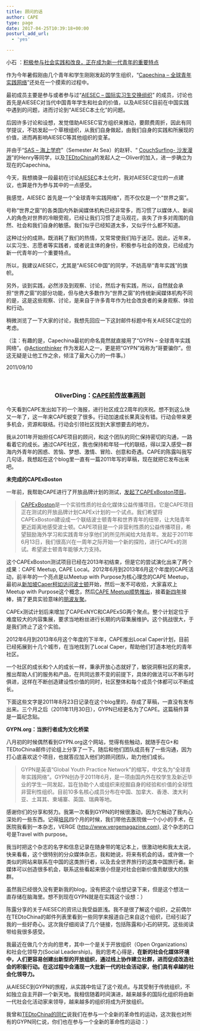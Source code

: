 ```yaml
---
title: 顾问的话
author: CAPE
type: page
date: 2017-04-25T10:39:18+00:00
posturl_add_url:
  - 'yes'

---
```

小石 ：<a href="http://www.simple-education.org/archives/35">积极参与社会实践和改良，正在成为新一代青年的重要特点</a>  

作为今年暑假刚由几个青年和学生刚刚发起的学生组织，“<a href="https://web.archive.org/web/20111110194212/http://capechina.org/">Capechina – 全球青年实践网络</a>”还处在一个摸索的过程中。

最初成员主要是参与或者参与过“<a href="https://web.archive.org/web/20111110194212/http://http//www.aiesec.cn">AIESEC – 国际实习生交换组织</a>” 的成员，讨论也首先是AIESEC对当代中国青年学生和社会的价值，以及AIESEC目前在中国实践中遇到的问题，进而讨论到“AIESEC本土化”的问题。
  
后因许多讨论和设想，发觉借助AIESEC官方组织来推动，要颇费周折，因此有同学提议，不妨发起一个草根组织，从我们自身做起，由我们自身的实践和所展现的价值，进而再影响AIESEC等其他组织的变革。
  
并由于“<a href="https://web.archive.org/web/20111110194212/http://www.semesteratsea.org/">SAS – 海上学府</a>”（Semester At Sea）的赵轩、“ <a href="https://web.archive.org/web/20111110194212/http://www.couchsurfing.org/">CouchSurfing- 沙发漫游</a>”的Henry等同学，以及<a href="https://web.archive.org/web/20111110194212/http://tedtochina.com/">TEDtoChina</a>的发起人之一Oliver的加入，进一步确立为现在的Capechina。
 
今天，我想摘录一段最初在讨论<a href="https://web.archive.org/web/20111110194212/http://http//www.aiesec.cn">AIESEC</a>本土化时，我对AIESEC定位的一点建议，也算是作为参与其中的一点感受。
  
我感觉，AIESEC 首先是一个“全球青年实践网络”，而不仅仅是一个“世界之窗”。
  
号称“世界之窗”的各类国内外新闻媒体机构已经非常多，而习惯了以媒体人、新闻人的角色对世界的冷眼旁观，已经让我们习惯了走马观花，丧失了许多对周围的自然、社会和我们自身的敏感。我们似乎已经知道太多，又似乎什么都不知道。
 
这种过分的成熟，既消耗了我们的热情，又常常使我们陷于迷茫。因此，近年来，以实习生、志愿者等实践者，或者说主体的身份，积极参与社会的改良，已经成为新一代青年的一个重要特点。
  
所以，我建议AIESEC，尤其是“AIESEC中国”的同学，不妨高举“青年实践”的旗帜。
  
另外，谈到实践，必然涉及到观察、讨论，然后才有实践，所以，自然就会承担“世界之窗”的部分功能，但与绝大多数作为“世界之窗”的传统新闻媒体机构不同的是，这是这些观察、讨论，是来自于许多青年作为社会改良者的亲身观察、体验和行动。
  
稍微浏览了一下大家的讨论，我想先回应一下这封邮件标题中有关AIESEC定位的考虑。
  
（注：有趣的是，Capechina最初的命名竟然就直接用了“GYPN – 全球青年实践网络”。@<a href="https://web.archive.org/web/20111110194212/http://weibo.com/chenluaihr">Actionthinker</a> 作为发起人之一，更是把“GYPN”戏称为“哥要骗你”。但这无疑是让他工作之余，倾注了最大心力的一件事。）
  
2011/09/10


&nbsp;

<h3 style="text-align: center;">
  <strong>OliverDing：<a href="http://swordi.com/2013/06/08/capexboston_gypn/">CAPE前传故事两则</a></strong>
</h3>

今天看到CAPE发出如下的一个海报，进行社区成立2周年的庆祝。想不到这么快又一年了，这一年来CAPE蜕变了很多。行动加速成长果真没有错。行动会带来更多机会，资源和联结。行动会引领社区找到大家想要去的地方。

我从2011年开始担任CAPE项目的顾问，和这个团队的同仁保持密切的沟通，一路看着它的成长。通过CAPE社区，我也保持和年轻一代的联结，得以深入感受一群海内外青年的困惑、苦恼、梦想、激情、冒险、创意和奇遇。CAPE的陈露叫我写几句话，我想起在这个blog里一直有一篇2011年写的草稿，现在就把它发布出来吧。

**未完成的CAPExBoston**

一年前，我帮助CAPE进行了开放品牌计划的测试，[发起了CAPExBoston项目][2]。

> [CAPExBoston][3]是一个实验性质的社会化媒体公益传播项目。它是CAPE项目正在测试的开放品牌计划CAPEx计划的一个试点。我们希望将CAPExBoston建设成一个联结波士顿青年和世界青年的纽带，让大陆青年更近距离地感受波士顿。CAPE项目是一个非营利性质的公益传播项目，希望鼓励海外学习和实践青年分享他们的所见所闻给大陆青年。发起于2011年6月13日，我们很高兴在一周年之际开始一个新的探险，进行CAPEx的测试。希望波士顿青年能够大力支持。

这个CAPExBoston测试项目已经在2013年初结束，但是它的尝试演化出来了两个成果：CAPE Meetup, CAPE Local。2012年6月到2013年6月这个年度的CAPE活动，前半年的一个亮点是以Meetup with Purpose为核心理念的CAPE Meetup，最初从[新加坡Caper柯如访问波士顿][4]开始，然后一发不可收拾，大家喜欢上Meetup with Purpose这个概念，然后[CAPE Meetup顺势推出][5]，接着[新四年][6]接棒，搞了更具实验意味的[朋波友聚][7]。

CAPEx测试计划后来增加了CAPExNYC和CAPExSG两个聚点。整个计划定位于难度较大的内容集展，要求当地粉丝进行长期的内容集展维护。这个挑战很大，于是我们终止了这个实验。

2012年6月到2013年6月这个年度的下半年，CAPE推出Local Caper计划，目前已经拓展到十几个城市，在当地找到了Local Caper，帮助他们打造本地化的青年社区。

一个社区的成长和个人的成长一样，秉承开放心态就好了，敏锐洞察社区的需求，推出帮助人们的服务和产品，在共同远景不变的前提下，具体的做法可以不断与时俱进，这样在不断创造建设性价值的同时，社区整体和每个成员个体都可以不断成长。

下面这些文字是2011年8月23日记录在这个blog里的，存成了草稿，一直没有发布出来。三个月之后（2011年11月30日），GYPN已经更名为了CAPE。这篇稿件算是一篇纪念贴。

**GYPN.org：当旅行者成为文化桥梁**

八月初的时候偶然看到GYPN.org这个网站，觉得有些触动，就随手在G+和TEDtoChina邮件讨论组上分享了一下。随后和他们团队成员有了一些沟通，因为打心底喜欢这个项目，也就答应加入他们的顾问团队，助力他们成长。

> GYPN是英语“Global Youth Practice Network”的缩写，中文名为“全球青年实践网络”。GYPN创办于2011年6月，是一项由国内外在校学生及新近毕业的学生一同发起，旨在协助个人或组织来挖掘自身的经验和价值的全球性非营利性组织。目前10多名核心成员分布在中国、加拿大、香港、澳大利亚、土耳其、柬埔寨、英国、瑞典等地。

感谢你们的分享和努力。我第一次看到GYPN的时候很激动，因为它触动了我内心深处的一些东西。记得[培风][9]四个月的时候，我们带他去医院做一个小小的手术，在医院我看到一本杂志，VERGE (http://www.vergemagazine.com), 这个杂志的口号是Travel with purpose。

我当时把这个杂志的名字和信息记录在随身带的笔记本上，很激动地和我太太说，快来看看，这个很特别的分众媒体杂志，我和她说，将来有机会的话，或许做一个类似的网站来联系在中国的这类旅行者，以及去全世界旅行的这类中国旅行者。新媒体可以创造很多机会，联系这些看起来很小但是对社会创新价值贡献很大的族群。

虽然我已经很久没有更新我的blog，没有把这个设想记录下来，但是这个想法一直存储在脑海里。想不到现在GYPN就是在实践这个设想：）

陈露分享的关于AIESEC的资讯让我受益匪浅。我不是很了解这个组织，之前偶尔在TEDtoChina的邮件列表里看到一些同学来报道自己来自这个组织，已经引起了我的一些好奇心。这次我仔细阅读了几个链接，包括陈露和小石的研究。这些阅读带给我很多感受。

我最近在做几个方向的思考，其中一个是关于开放组织（Open Organizations）和社会化领导力(Social Leadership)。我的思考心得是，**在新的社会化媒体环境中，人们更容易创建出新型的开放组织，通过线上协作建立社群，进而促成改造社会的积极行动。在这过程中会涌现一大批新一代的社会活动家，他们具有卓越的社会化领导力。**

从AIESEC到GYPN的旅程，从实践中佐证了这个观点。与其受制于传统组织，不如独立自主开辟一个新天地。我相信随着时间演进，越来越多的国际化组织将由新一代社会化活动家来领导，越来越多的组织将成为开放组织。

我曾和[TEDtoChina的同仁][10]说我们在参与一个全新的革命性的运动，这次我也对所有的GYPN同仁说，你们也在参与一个全新的革命性的运动：）

&nbsp;

 [1]: http://swordi.com/wp-content/uploads/2013/06/cape2013.jpg
 [2]: http://capexboston.com/?p=1
 [3]: http://capexboston.com/
 [4]: http://capexboston.com/?p=5
 [5]: http://hicape.com/category/cape-meetup/
 [6]: http://www.xinsinian.com/development/purposeparty/
 [7]: http://www.purposemeetup.com/
 [8]: http://swordi.com/wp-content/uploads/2013/06/cape1st_i-wish.png
 [9]: http://next.swordi.com/
 [10]: http://www.tedtochina.com/

